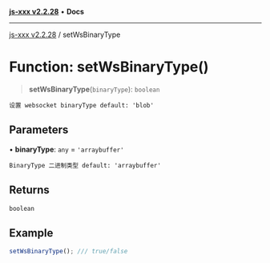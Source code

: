 [**js-xxx v2.2.28**](../README.md) • **Docs**

***

[js-xxx v2.2.28](../README.md) / setWsBinaryType

# Function: setWsBinaryType()

> **setWsBinaryType**(`binaryType`): `boolean`

`设置 websocket binaryType default: 'blob'`

## Parameters

• **binaryType**: `any` = `'arraybuffer'`

`BinaryType 二进制类型 default: 'arraybuffer'`

## Returns

`boolean`

## Example

```ts
setWsBinaryType(); /// true/false
```
